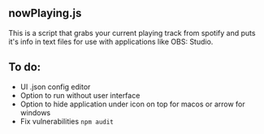 ## nowPlaying.js
This is a script that grabs your current playing track from spotify and puts it's info in text files for use with applications like OBS: Studio.

## To do:
- UI .json config editor
- Option to run without user interface
- Option to hide application under icon on top for macos or arrow for windows
- Fix vulnerabilities `npm audit`